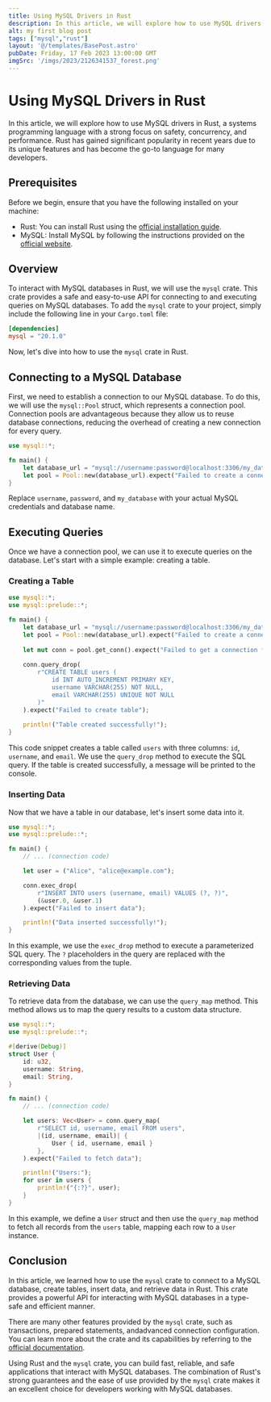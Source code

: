 ```yaml
---
title: Using MySQL Drivers in Rust
description: In this article, we will explore how to use MySQL drivers in Rust, a systems programming language with a strong focus on safety, concurrency, and performance. Rust has gained significant popularity in recent years due to its unique features and has become the go-to language for many developers.
alt: my first blog post
tags: ["mysql","rust"]
layout: '@/templates/BasePost.astro'
pubDate: Friday, 17 Feb 2023 13:00:00 GMT
imgSrc: '/imgs/2023/2126341537_forest.png'
---
```


# Using MySQL Drivers in Rust

In this article, we will explore how to use MySQL drivers in Rust, a systems programming language with a strong focus on safety, concurrency, and performance. Rust has gained significant popularity in recent years due to its unique features and has become the go-to language for many developers.

## Prerequisites

Before we begin, ensure that you have the following installed on your machine:

- Rust: You can install Rust using the [official installation guide](https://www.rust-lang.org/tools/install).
- MySQL: Install MySQL by following the instructions provided on the [official website](https://dev.mysql.com/downloads/mysql/).

## Overview

To interact with MySQL databases in Rust, we will use the `mysql` crate. This crate provides a safe and easy-to-use API for connecting to and executing queries on MySQL databases. To add the `mysql` crate to your project, simply include the following line in your `Cargo.toml` file:

```toml
[dependencies]
mysql = "20.1.0"
```

Now, let's dive into how to use the `mysql` crate in Rust.

## Connecting to a MySQL Database

First, we need to establish a connection to our MySQL database. To do this, we will use the `mysql::Pool` struct, which represents a connection pool. Connection pools are advantageous because they allow us to reuse database connections, reducing the overhead of creating a new connection for every query.

```rust
use mysql::*;

fn main() {
    let database_url = "mysql://username:password@localhost:3306/my_database";
    let pool = Pool::new(database_url).expect("Failed to create a connection pool");
}
```

Replace `username`, `password`, and `my_database` with your actual MySQL credentials and database name.

## Executing Queries

Once we have a connection pool, we can use it to execute queries on the database. Let's start with a simple example: creating a table.

### Creating a Table

```rust
use mysql::*;
use mysql::prelude::*;

fn main() {
    let database_url = "mysql://username:password@localhost:3306/my_database";
    let pool = Pool::new(database_url).expect("Failed to create a connection pool");
    
    let mut conn = pool.get_conn().expect("Failed to get a connection from the pool");
    
    conn.query_drop(
        r"CREATE TABLE users (
            id INT AUTO_INCREMENT PRIMARY KEY,
            username VARCHAR(255) NOT NULL,
            email VARCHAR(255) UNIQUE NOT NULL
        )"
    ).expect("Failed to create table");
    
    println!("Table created successfully!");
}
```

This code snippet creates a table called `users` with three columns: `id`, `username`, and `email`. We use the `query_drop` method to execute the SQL query. If the table is created successfully, a message will be printed to the console.

### Inserting Data

Now that we have a table in our database, let's insert some data into it.

```rust
use mysql::*;
use mysql::prelude::*;

fn main() {
    // ... (connection code)

    let user = ("Alice", "alice@example.com");

    conn.exec_drop(
        r"INSERT INTO users (username, email) VALUES (?, ?)",
        (&user.0, &user.1)
    ).expect("Failed to insert data");

    println!("Data inserted successfully!");
}
```

In this example, we use the `exec_drop` method to execute a parameterized SQL query. The `?` placeholders in the query are replaced with the corresponding values from the tuple.

### Retrieving Data

To retrieve data from the database, we can use the `query_map` method. This method allows us to map the query results to a custom data structure.

```rust
use mysql::*;
use mysql::prelude::*;

#[derive(Debug)]
struct User {
    id: u32,
    username: String,
    email: String,
}

fn main() {
    // ... (connection code)

    let users: Vec<User> = conn.query_map(
        r"SELECT id, username, email FROM users",
        |(id, username, email)| {
            User { id, username, email }
        },
    ).expect("Failed to fetch data");

    println!("Users:");
    for user in users {
        println!("{:?}", user);
    }
}
```

In this example, we define a `User` struct and then use the `query_map` method to fetch all records from the `users` table, mapping each row to a `User` instance.

## Conclusion

In this article, we learned how to use the `mysql` crate to connect to a MySQL database, create tables, insert data, and retrieve data in Rust. This crate provides a powerful API for interacting with MySQL databases in a type-safe and efficient manner.

There are many other features provided by the `mysql` crate, such as transactions, prepared statements, andadvanced connection configuration. You can learn more about the crate and its capabilities by referring to the [official documentation](https://docs.rs/mysql/20.1.0/mysql/).

Using Rust and the `mysql` crate, you can build fast, reliable, and safe applications that interact with MySQL databases. The combination of Rust's strong guarantees and the ease of use provided by the `mysql` crate makes it an excellent choice for developers working with MySQL databases.